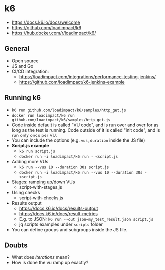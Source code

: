 # k6
* https://docs.k6.io/docs/welcome
* https://github.com/loadimpact/k6
* https://hub.docker.com/r/loadimpact/k6/


## General
* Open source
* JS and Go
* CI/CD integration: 
    - https://loadimpact.com/integrations/performance-testing-jenkins/
    - https://github.com/loadimpact/k6-jenkins-example


## Running k6
* `k6 run github.com/loadimpact/k6/samples/http_get.js`
* `docker run loadimpact/k6 run github.com/loadimpact/k6/samples/http_get.js`
* Code inside default is called "VU code", and is run over and over for as long as the test is running. Code outside of it is called "init code", and is run only once per VU.
* You can include the options (e.g. `vus`, `duration` inside the JS file)
* **Script.js example**
    * `k6 run script.js`
    * `docker run -i loadimpact/k6 run - <script.js`
* Adding more VUs
    * `k6 run --vus 10 --duration 30s script.js`
    * `docker run -i loadimpact/k6 run --vus 10 --duration 30s - <script.js`
* Stages: ramping up/down VUs
    * script-with-stages.js
* Using checks
    * script-with-checks.js    
* Results output
    * https://docs.k6.io/docs/results-output
    * https://docs.k6.io/docs/result-metrics
    * E.g. to JSON: `k6 run --out json=my_test_result.json script.js`
    * jq scripts examples under `scripts` folder
* You can define groups and subgroups inside the JS file.

## Doubts
* What does *iterations* mean?
* How is done the vu ramp up exactly?
